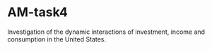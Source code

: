 # AM-task4
Investigation of the dynamic interactions of investment, income and consumption in the United States.
